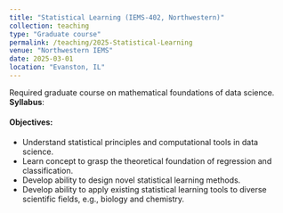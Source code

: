 ```yaml
---
title: "Statistical Learning (IEMS-402, Northwestern)"
collection: teaching
type: "Graduate course"
permalink: /teaching/2025-Statistical-Learning
venue: "Northwestern IEMS"
date: 2025-03-01
location: "Evanston, IL"
---
```



Required graduate course on mathematical foundations of data science.  **Syllabus**: 

#### Objectives:
- Understand statistical principles and computational tools in data science.
- Learn concept to grasp the theoretical foundation of regression and classification.
- Develop ability to design novel statistical learning methods.
- Develop ability to apply existing statistical learning tools to diverse scientific fields, e.g., biology and chemistry.
